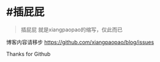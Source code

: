 #插屁屁
====

>插屁屁 就是xiangpaopao的缩写，仅此而已

博客内容请移步 https://github.com/xiangpaopao/blog/issues

Thanks for Github
